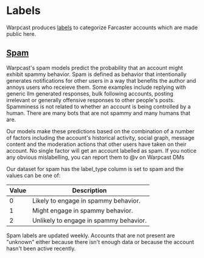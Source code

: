 # Labels

Warpcast produces [labels](https://github.com/farcasterxyz/labels) to categorize Farcaster accounts which are made public here.

## [Spam](https://github.com/warpcast/labels/blob/main/spam.jsonl)

Warpcast's spam models predict the probability that an account might exhibit spammy behavior. Spam is defined as behavior that intentionally generates notifications for other users in a way that benefits the author and annoys users who receieve them. Some examples include replying with generic llm generated responses, bulk following accounts, posting irrelevant or generally offensive responses to other people's posts. Spamminess is not related to whether an account is being controlled by a human. There are many bots that are not spammy and many humans that are.

Our models make these predictions based on the combination of a number of factors including the account's historical activity, social graph, message content and the moderation actions that other users have taken on their account. No single factor will get an account labelled as spam. If you notice any obvious mislabelling, you can report them to @v on Warpcast DMs

Our dataset for spam has the label_type column is set to spam and the values can be one of:

| Value | Description                            |
|-------|----------------------------------------|
| 0     | Likely to engage in spammy behavior.   |
| 1     | Might engage in spammy behavior.       |
| 2     | Unlikely to engage in spammy behavior. |

Spam labels are updated weekly. Accounts that are not present are "unknown" either because there isn't enough data or because the account hasn't been active recently. 
